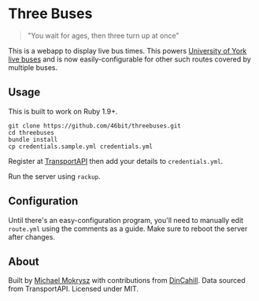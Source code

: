 # Three Buses

> "You wait for ages, then three turn up at once"

This is a webapp to display live bus times. This powers [University of York live buses](http://uoyb.us) and is now easily-configurable for other such routes covered by multiple buses.

## Usage
This is built to work on Ruby 1.9+.

```
git clone https://github.com/46bit/threebuses.git
cd threebuses
bundle install
cp credentials.sample.yml credentials.yml
```

Register at [TransportAPI](https://developer.transportapi.com) then add your details to `credentials.yml`.

Run the server using `rackup`.

## Configuration
Until there's an easy-configuration program, you'll need to manually edit `route.yml` using the comments as a guide. Make sure to reboot the server after changes.

## About
Built by [Michael Mokrysz](https://46b.it) with contributions from [DinCahill](https://github.com/DinCahill). Data sourced from TransportAPI. Licensed under MIT.
